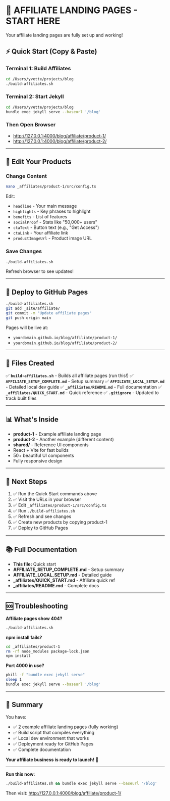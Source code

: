 # 🎉 AFFILIATE LANDING PAGES - START HERE

Your affiliate landing pages are fully set up and working!

## ⚡ Quick Start (Copy & Paste)

### Terminal 1: Build Affiliates
```bash
cd /Users/yvette/projects/blog
./build-affiliates.sh
```

### Terminal 2: Start Jekyll
```bash
cd /Users/yvette/projects/blog
bundle exec jekyll serve --baseurl '/blog'
```

### Then Open Browser
- http://127.0.0.1:4000/blog/affiliate/product-1/
- http://127.0.0.1:4000/blog/affiliate/product-2/

---

## 📝 Edit Your Products

### Change Content
```bash
nano _affiliates/product-1/src/config.ts
```

Edit:
- `headline` - Your main message
- `highlights` - Key phrases to highlight
- `benefits` - List of features
- `socialProof` - Stats like "50,000+ users"
- `ctaText` - Button text (e.g., "Get Access")
- `ctaLink` - Your affiliate link
- `productImageUrl` - Product image URL

### Save Changes
```bash
./build-affiliates.sh
```

Refresh browser to see updates!

---

## 🚀 Deploy to GitHub Pages

```bash
./build-affiliates.sh
git add _site/affiliate/
git commit -m "Update affiliate pages"
git push origin main
```

Pages will be live at:
- `yourdomain.github.io/blog/affiliate/product-1/`
- `yourdomain.github.io/blog/affiliate/product-2/`

---

## 📁 Files Created

✅ **`build-affiliates.sh`** - Builds all affiliate pages (run this!)
✅ **`AFFILIATE_SETUP_COMPLETE.md`** - Setup summary
✅ **`AFFILIATE_LOCAL_SETUP.md`** - Detailed local dev guide
✅ **`_affiliates/README.md`** - Full documentation
✅ **`_affiliates/QUICK_START.md`** - Quick reference
✅ **`.gitignore`** - Updated to track built files

---

## 📊 What's Inside

- **product-1** - Example affiliate landing page
- **product-2** - Another example (different content)
- **shared/** - Reference UI components
- React + Vite for fast builds
- 50+ beautiful UI components
- Fully responsive design

---

## 🎯 Next Steps

1. ✅ Run the Quick Start commands above
2. ✅ Visit the URLs in your browser
3. ✅ Edit `_affiliates/product-1/src/config.ts`
4. ✅ Run `./build-affiliates.sh`
5. ✅ Refresh and see changes
6. ✅ Create new products by copying product-1
7. ✅ Deploy to GitHub Pages

---

## 📚 Full Documentation

- **This file:** Quick start
- **AFFILIATE_SETUP_COMPLETE.md** - Setup summary
- **AFFILIATE_LOCAL_SETUP.md** - Detailed guide
- **_affiliates/QUICK_START.md** - Affiliate quick ref
- **_affiliates/README.md** - Complete docs

---

## 🆘 Troubleshooting

**Affiliate pages show 404?**
```bash
./build-affiliates.sh
```

**npm install fails?**
```bash
cd _affiliates/product-1
rm -rf node_modules package-lock.json
npm install
```

**Port 4000 in use?**
```bash
pkill -f "bundle exec jekyll serve"
sleep 1
bundle exec jekyll serve --baseurl '/blog'
```

---

## 🎁 Summary

You have:
- ✅ 2 example affiliate landing pages (fully working)
- ✅ Build script that compiles everything
- ✅ Local dev environment that works
- ✅ Deployment ready for GitHub Pages
- ✅ Complete documentation

**Your affiliate business is ready to launch!** 🚀

---

**Run this now:**
```bash
./build-affiliates.sh && bundle exec jekyll serve --baseurl '/blog'
```

Then visit: http://127.0.0.1:4000/blog/affiliate/product-1/
